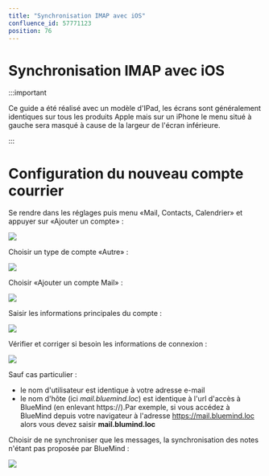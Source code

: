 ```yaml
---
title: "Synchronisation IMAP avec iOS"
confluence_id: 57771123
position: 76
---
```

# Synchronisation IMAP avec iOS


:::important

Ce guide a été réalisé avec un modèle d'IPad, les écrans sont généralement identiques sur tous les produits Apple mais sur un iPhone le menu situé à gauche sera masqué à cause de la largeur de l'écran inférieure.

:::


# Configuration du nouveau compte courrier

Se rendre dans les réglages puis menu «Mail, Contacts, Calendrier» et appuyer sur «Ajouter un compte» :

![](../../../attachments/57771123/57771135.png)

Choisir un type de compte «Autre» :

![](../../../attachments/57771123/57771133.png)

Choisir «Ajouter un compte Mail» :

![](../../../attachments/57771123/57771131.png)

Saisir les informations principales du compte :

![](../../../attachments/57771123/57771129.png)

Vérifier et corriger si besoin les informations de connexion :

![](../../../attachments/57771123/57771127.png)

Sauf cas particulier :

- le nom d'utilisateur est identique à votre adresse e-mail
- le nom d'hôte (ici *mail.bluemind.loc*) est identique à l'url d'accès à BlueMind (en enlevant https://).Par exemple, si vous accédez à BlueMind depuis votre navigateur à l'adresse https://mail.bluemind.loc alors vous devez saisir **mail.blumind.loc**


Choisir de ne synchroniser que les messages, la synchronisation des notes n'étant pas proposée par BlueMind :

![](../../../attachments/57771123/57771125.png)


 

